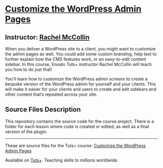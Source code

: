 # [Customize the WordPress Admin Pages][published url]
## Instructor: [Rachel McCollin][instructor url]


When you deliver a WordPress site to a client, you might want to customize the admin pages as well. You could add some custom branding, help text to further explain how the CMS features work, or an easy-to-edit content sidebar. In this course, Envato Tuts+ instructor Rachel McCollin will teach you how to do just that! 

You'll learn how to customize the WordPress admin screens to create a bespoke version of the WordPress admin for yourself and your clients. This will make it easier for your clients and users to create and edit sidebars and other content that’s repeated across your site.


## Source Files Description


This repository contains the source code for the course project. There is a folder for each lesson where code is created or edited, as well as a final version of the plugin.

------

These are source files for the Tuts+ course: [Customize the WordPress Admin Pages][published url]

Available on [Tuts+](https://tutsplus.com). Teaching skills to millions worldwide.

[published url]: https://code.tutsplus.com/courses/customize-the-wordpress-admin-pages
[instructor url]: https://tutsplus.com/authors/rachel-mccollin
